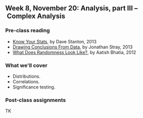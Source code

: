 ## Week 8, November 20: Analysis, part III – Complex Analysis

### Pre-class reading

- [Know Your Stats](http://source.mozillaopennews.org/en-US/learning/know-your-stats/), by Dave Stanton, 2013
- [Drawing Conclusions From Data](http://source.mozillaopennews.org/en-US/learning/statistically-sound-data-journalism/), by Jonathan Stray, 2013
- [What Does Randomness Look Like?](http://www.empiricalzeal.com/2012/12/21/what-does-randomness-look-like/), by Aatish Bhatia, 2012

### What we'll cover

- Distributions.
- Correlations.
- Significance testing.

### Post-class assignments

TK

